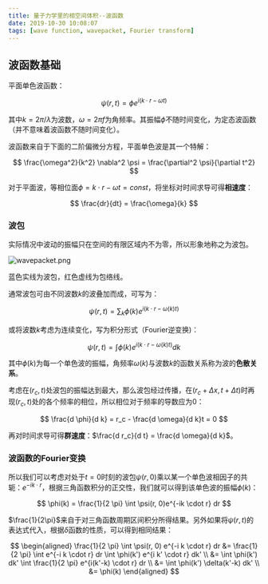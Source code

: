 ```yaml
---
title: 量子力学里的相空间体积--波函数
date: 2019-10-30 10:08:07
tags: [wave function, wavepacket, Fourier transform]
---
```


## 波函数基础

平面单色波函数：

$$ \psi(r,t) = \phi e^{i(k \cdot r-\omega t)} $$

其中$k=2\pi/\lambda$为波数，$\omega=2\pi f$为角频率。其振幅$\phi$不随时间变化，为定态波函数（并不意味着波函数不随时间变化）。

波函数来自于下面的二阶偏微分方程，平面单色波是其一个特解：

$$ \frac{\omega^2}{k^2} \nabla^2 \psi = \frac{\partial^2 \psi}{\partial t^2} $$

<!--more-->

对于平面波，等相位面$\phi = k \cdot r-\omega t = const$，将坐标对时间求导可得**相速度**：

$$ \frac{dr}{dt} = \frac{\omega}{k} $$

### 波包

实际情况中波动的振幅只在空间的有限区域内不为零，所以形象地称之为波包。

![wavepacket.png](https://i.loli.net/2019/11/03/Xu8MKqIgdv3o1G5.png)

蓝色实线为波包，红色虚线为包络线。

通常波包可由不同波数$k$的波叠加而成，可写为：

$$ \psi(r, t) = \sum_k \phi(k) e^{i(k \cdot r-\omega(k)t)} $$

或将波数$k$考虑为连续变化，写为积分形式（Fourier逆变换)：

$$ \psi(r, t) = \int \phi(k)e^{i(k \cdot r - \omega(k)t)} dk $$

其中$\phi(k)$为每一个单色波的振幅，角频率$\omega(k)$与波数$k$的函数关系称为波的**色散关系**。

考虑在$(r_c, t)$处波包的振幅达到最大，那么波包经过传播，在$(r_c+\Delta x, t+\Delta t)$时再现$(r_c, t)$处的各个频率的相位，所以相位对于频率的导数应为0：

$$ \frac{d \phi}{d k} = r_c - \frac{d \omega}{d k}t = 0 $$

再对时间求导可得**群速度**：$\frac{d r_c}{d t} = \frac{d \omega}{d k}$。


### 波函数的Fourier变换

所以我们可以考虑对处于$t=0$时刻的波包$\psi(r, 0)$乘以某一个单色波相因子的共轭：$e^{-ik \cdot r}$，根据三角函数积分的正交性，我们就可以得到该单色波的振幅$\phi(k)$：

$$ \phi(k) = \frac{1}{2 \pi} \int \psi(r, 0)e^{-ik \cdot r} dr $$

$\frac{1}{2\pi}$来自于对三角函数周期区间积分所得结果。另外如果将$\psi(r, t)$的表达式代入，根据$\delta$函数的性质，可以得到相同结果：

$$
\begin{aligned} 
\frac{1}{2 \pi} \int \psi(r, 0) e^{-i k \cdot r} dr &= \frac{1}{2 \pi} \int e^{-i k \cdot r} dr \int \phi(k') e^{i k' \cdot r} dk' \\
                                                    &= \int \phi(k') dk' \int \frac{1}{2 \pi} e^{i(k'-k) \cdot r} dr \\
                                                    &= \int \phi(k') \delta(k'-k) dk' \\
                                                    &= \phi(k)
\end{aligned} 
$$
